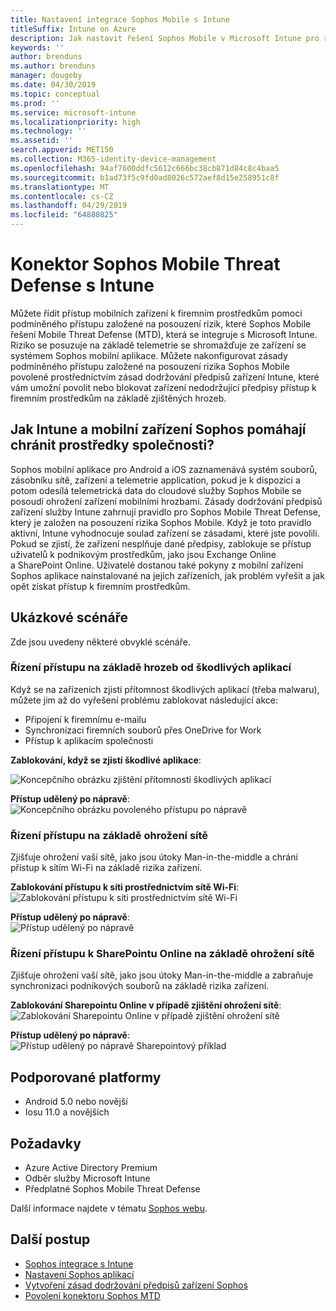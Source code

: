 ```yaml
---
title: Nastavení integrace Sophos Mobile s Intune
titleSuffix: Intune on Azure
description: Jak nastavit řešení Sophos Mobile v Microsoft Intune pro řízení přístupu mobilních zařízení k firemním prostředkům.
keywords: ''
author: brenduns
ms.author: brenduns
manager: dougeby
ms.date: 04/30/2019
ms.topic: conceptual
ms.prod: ''
ms.service: microsoft-intune
ms.localizationpriority: high
ms.technology: ''
ms.assetid: ''
search.appverid: MET150
ms.collection: M365-identity-device-management
ms.openlocfilehash: 94af7600ddfc5612c666bc38cb871d84c8c4baa5
ms.sourcegitcommit: b1ad73f5c9fd0ad8026c572aef8d15e258951c8f
ms.translationtype: MT
ms.contentlocale: cs-CZ
ms.lasthandoff: 04/29/2019
ms.locfileid: "64880825"
---
```

# <a name="sophos-mobile-threat-defense-connector-with-intune"></a>Konektor Sophos Mobile Threat Defense s Intune
Můžete řídit přístup mobilních zařízení k firemním prostředkům pomocí podmíněného přístupu založené na posouzení rizik, které Sophos Mobile řešení Mobile Threat Defense (MTD), která se integruje s Microsoft Intune. Riziko se posuzuje na základě telemetrie se shromažďuje ze zařízení se systémem Sophos mobilní aplikace.
Můžete nakonfigurovat zásady podmíněného přístupu založené na posouzení rizika Sophos Mobile povolené prostřednictvím zásad dodržování předpisů zařízení Intune, které vám umožní povolit nebo blokovat zařízení nedodržující předpisy přístup k firemním prostředkům na základě zjištěných hrozeb.

## <a name="how-do-intune-and-sophos-mobile-help-protect-your-company-resources"></a>Jak Intune a mobilní zařízení Sophos pomáhají chránit prostředky společnosti?
Sophos mobilní aplikace pro Android a iOS zaznamenává systém souborů, zásobníku sítě, zařízení a telemetrie application, pokud je k dispozici a potom odesílá telemetrická data do cloudové služby Sophos Mobile se posoudí ohrožení zařízení mobilními hrozbami.
Zásady dodržování předpisů zařízení služby Intune zahrnují pravidlo pro Sophos Mobile Threat Defense, který je založen na posouzení rizika Sophos Mobile. Když je toto pravidlo aktivní, Intune vyhodnocuje soulad zařízení se zásadami, které jste povolili. Pokud se zjistí, že zařízení nesplňuje dané předpisy, zablokuje se přístup uživatelů k podnikovým prostředkům, jako jsou Exchange Online a SharePoint Online. Uživatelé dostanou také pokyny z mobilní zařízení Sophos aplikace nainstalované na jejich zařízeních, jak problém vyřešit a jak opět získat přístup k firemním prostředkům.  

## <a name="sample-scenarios"></a>Ukázkové scénáře
Zde jsou uvedeny některé obvyklé scénáře.  
### <a name="control-access-based-on-threats-from-malicious-apps"></a>Řízení přístupu na základě hrozeb od škodlivých aplikací
Když se na zařízeních zjistí přítomnost škodlivých aplikací (třeba malwaru), můžete jim až do vyřešení problému zablokovat následující akce:
- Připojení k firemnímu e-mailu
- Synchronizaci firemních souborů přes OneDrive for Work
- Přístup k aplikacím společnosti

**Zablokování, když se zjistí škodlivé aplikace**:
 
![Koncepčního obrázku zjištění přítomnosti škodlivých aplikací](./media/sophos-mtd-connector/sophos_malicious_apps_blocked.png)  

**Přístup udělený po nápravě**:  
![Koncepčního obrázku povoleného přístupu po nápravě](./media/sophos-mtd-connector/sophos_malicious_apps_unblocked.png)

### <a name="control-access-based-on-threat-to-network"></a>Řízení přístupu na základě ohrožení sítě  
Zjišťuje ohrožení vaší sítě, jako jsou útoky Man-in-the-middle a chrání přístup k sítím Wi-Fi na základě rizika zařízení.  

**Zablokování přístupu k síti prostřednictvím sítě Wi-Fi**:  
![Zablokování přístupu k síti prostřednictvím sítě Wi-Fi](./media/sophos-mtd-connector/sophos_network_wifi_blocked.png)

**Přístup udělený po nápravě**:   
![Přístup udělený po nápravě](./media/sophos-mtd-connector/sophos_network_wifi_unblocked.png)  

### <a name="control-access-to-sharepoint-online-based-on-threat-to-network"></a>Řízení přístupu k SharePointu Online na základě ohrožení sítě  
Zjišťuje ohrožení vaší sítě, jako jsou útoky Man-in-the-middle a zabraňuje synchronizaci podnikových souborů na základě rizika zařízení.  

**Zablokování Sharepointu Online v případě zjištění ohrožení sítě**:   
![Zablokování Sharepointu Online v případě zjištění ohrožení sítě](./media/sophos-mtd-connector/sophos_network_spo_blocked.png)  

**Přístup udělený po nápravě**:  
![Přístup udělený po nápravě Sharepointový příklad](./media/sophos-mtd-connector/sophos_network_spo_unblocked.png)  

## <a name="supported-platforms"></a>Podporované platformy  
- Android 5.0 nebo novější
- Iosu 11.0 a novějších

## <a name="prerequisites"></a>Požadavky  
- Azure Active Directory Premium
- Odběr služby Microsoft Intune 
- Předplatné Sophos Mobile Threat Defense

Další informace najdete v tématu [Sophos webu](https://www.sophos.com/products/mobile-control).  

## <a name="next-steps"></a>Další postup  
- [Sophos integrace s Intune](sophos-mtd-connector-integration.md)
- [Nastavení Sophos aplikací](mtd-apps-ios-app-configuration-policy-add-assign.md)
- [Vytvoření zásad dodržování předpisů zařízení Sophos](mtd-device-compliance-policy-create.md)
- [Povolení konektoru Sophos MTD](mtd-connector-enable.md)
